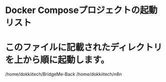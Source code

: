 # Docker Composeプロジェクトの起動リスト
# このファイルに記載されたディレクトリを上から順に起動します。

/home/dokkiitech/BridgeMe-Back
/home/dokkiitech/n8n
